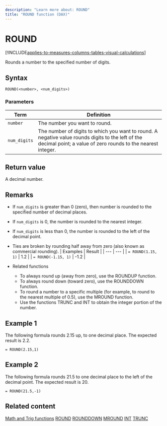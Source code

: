```yaml
---
description: "Learn more about: ROUND"
title: "ROUND function (DAX)"
---
```

# ROUND

[!INCLUDE[applies-to-measures-columns-tables-visual-calculations](includes/applies-to-measures-columns-tables-visual-calculations.md)]

Rounds a number to the specified number of digits.

## Syntax

```dax
ROUND(<number>, <num_digits>)
```

### Parameters

|Term|Definition|
|--------|--------------|
|`number`|The number you want to round.|
|`num_digits`|The number of digits to which you want to round. A negative value rounds digits to the left of the decimal point; a value of zero rounds to the nearest integer.|

## Return value

A decimal number.

## Remarks

- If `num_digits` is greater than 0 (zero), then number is rounded to the specified number of decimal places.

- If `num_digits` is 0, the number is rounded to the nearest integer.

- If `num_digits` is less than 0, the number is rounded to the left of the decimal point.

- Ties are broken by rounding half away from zero (also known as commercial rounding).
  | Examples | Result |
  | --- | --- |
  | `= ROUND(1.15, 1)` | 1.2 |
  | `= ROUND(-1.15, 1)` | -1.2 |

- Related functions
  - To always round up (away from zero), use the ROUNDUP function.
  - To always round down (toward zero), use the ROUNDDOWN function.
  - To round a number to a specific multiple (for example, to round to the nearest multiple of 0.5), use the MROUND function.
  - Use the functions TRUNC and INT to obtain the integer portion of the number.

## Example 1

The following formula rounds 2.15 up, to one decimal place. The expected result is 2.2.

```dax
= ROUND(2.15,1)
```

## Example 2

The following formula rounds 21.5 to one decimal place to the left of the decimal point. The expected result is 20.

```dax
= ROUND(21.5,-1)
```

## Related content
[Math and Trig functions](math-and-trig-functions-dax.md)
[ROUND](round-function-dax.md)
[ROUNDDOWN](rounddown-function-dax.md)
[MROUND](mround-function-dax.md)
[INT](int-function-dax.md)
[TRUNC](trunc-function-dax.md)

